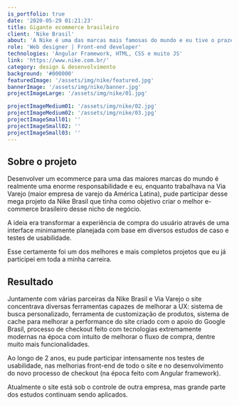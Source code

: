 ```yaml
---
is_portfolio: true
date: '2020-05-29 01:21:23'
title: Gigante ecommerce brasileiro
client: 'Nike Brasil'
about: 'A Nike é uma das marcas mais famosas do mundo e eu tive o prazer de ajudar a desenvolver a versão brasileira de seu ecommerce enquanto eu trabalhava na Via Varejo (a maior empresa de varejo  da América Latina).'
role: 'Web designer | Front-end developer'
technologies: 'Angular Framework, HTML, CSS e muito JS'
link: 'https://www.nike.com.br/'
category: design & desenvolvimento
background: '#000000'
featuredImage: '/assets/img/nike/featured.jpg'
bannerImage: '/assets/img/nike/banner.jpg'
projectImageLarge: '/assets/img/nike/01.jpg'

projectImageMedium01: '/assets/img/nike/02.jpg'
projectImageMedium02: '/assets/img/nike/03.jpg'
projectImageSmall01: ''
projectImageSmall02: ''
projectImageSmall03: ''
---
```


## Sobre o projeto

Desenvolver um ecommerce para uma das maiores marcas do mundo é realmente uma enorme responsabilidade e eu, enquanto trabalhava na Via Varejo (maior empresa de varejo da América Latina), pude participar desse mega projeto da Nike Brasil que tinha como objetivo criar o melhor e-commerce brasileiro desse nicho de negócio.

A ideia era transformar a experiência de compra do usuário através de uma interface minimamente planejada com base em diversos estudos de caso e testes de usabilidade.

Esse certamente foi um dos melhores e mais completos projetos que eu já participei em toda a minha carreira.

## Resultado

Juntamente com várias parceiras da Nike Brasil e Via Varejo o site concentrava diversas ferramentas capazes de melhorar a UX: sistema de busca personalizado, ferramenta de customização de produtos, sistema de cache para melhorar a performance do site criado com o apoio do Google Brasil, processo de checkout feito com tecnologias extremamente modernas na época com intuito de melhorar o fluxo de compra, dentre muito mais funcionalidades.

Ao longo de 2 anos, eu pude participar intensamente nos testes de usabilidade, nas melhorias front-end de todo o site e no desenvolvimento do novo processo de checkout (na época feito com Angular framework).

Atualmente o site está sob o controle de outra empresa, mas grande parte dos estudos continuam sendo aplicados.
